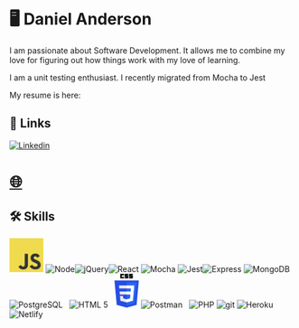 # :desktop_computer: Daniel Anderson

I am passionate about Software Development. It allows me to combine my love for figuring out how things work with my love of learning.

I am a unit testing enthusiast. I recently migrated from Mocha to Jest

My resume is here:

## 🔗 Links

[![Linkedin](https://www.vectorlogo.zone/logos/linkedin/linkedin-ar21.svg)](https://www.linkedin.com/in/danieljamesanderson/)

# [:globe_with_meridians:](https://danieljanderson.github.io/)

## 🛠 Skills

<img src="logo-javascript.svg" alt="JavaScript"
	title="Plain old JavaScript" width="auto" height="60" /> ![Node](https://www.vectorlogo.zone/logos/nodejs/nodejs-horizontal.svg)![jQuery](https://www.vectorlogo.zone/logos/jquery/jquery-vertical.svg)![React](https://www.vectorlogo.zone/logos/reactjs/reactjs-ar21.svg) ![Mocha](https://www.vectorlogo.zone/logos/mochajs/mochajs-icon.svg) ![Jest](https://www.vectorlogo.zone/logos/jestjsio/jestjsio-ar21.svg)![Express](https://www.vectorlogo.zone/logos/expressjs/expressjs-ar21.svg) ![MongoDB](https://www.vectorlogo.zone/logos/mongodb/mongodb-ar21.svg) ![PostgreSQL](https://www.vectorlogo.zone/logos/postgresql/postgresql-vertical.svg) &nbsp;&nbsp;![HTML 5](https://www.vectorlogo.zone/logos/w3_html5/w3_html5-ar21.svg) &nbsp;&nbsp;<img src="css-logo-vector.svg" alt="css"
	title="CSS" width="auto" height="60" /> ![Postman](https://www.vectorlogo.zone/logos/getpostman/getpostman-ar21.svg) &nbsp;&nbsp;![PHP](https://www.vectorlogo.zone/logos/php/php-icon.svg) ![git](https://www.vectorlogo.zone/logos/git-scm/git-scm-ar21.svg) ![Heroku](https://www.vectorlogo.zone/logos/heroku/heroku-ar21.svg)![Netlify](https://www.vectorlogo.zone/logos/netlify/netlify-ar21.svg)
